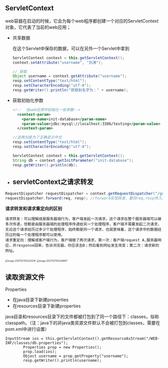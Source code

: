 ## ServletContext

web容器在启动的时候，它会为每个web程序都创建一个对应的ServletContext对象，它代表了当前的web应用；

* 共享数据
  
  在这个Servlet中保存的数据，可以在另外一个Servlet中拿到
  
  ```java
  ServletContext context = this.getServletContext();
  context.setAttribute("username", "刘涛");
  
  // 获取
  Object username = context.getAttribute("username");
  resp.setContentType("text/html");
  resp.setCharacterEncoding("utf-8");
  resp.getWriter().println("获取到名字为：" + username);
  ```

* 获取初始化参数
  
  ```xml
  <!--  在web应用中初始化一些参数-->
    <context-param>
      <param-name>init-database</param-name>
      <param-value>jdbc:mysql://localhost:3306/testing</param-value>
    </context-param>
  ```
  
  ```java
  //这两句是为了正确显示中文
  resp.setContentType("text/html");
  resp.setCharacterEncoding("utf-8");
  
  ServletContext context = this.getServletContext();
  String db = context.getInitParameter("init-database");
  resp.getWriter().println(db);
  ```

* ## servletContext之请求转发

```java
RequestDispatcher requestDispatcher = context.getRequestDispatcher("/getcontext");  // 请求转发到/getcontext路由
requestDispatcher.forward(req, resp); //forward实现转发，要将req,resp传入进去
```

**请求转发和请求重定向的区别**

```
请求转发：可以理解成是服务器端行为，客户端发起一次请求，这个请求在整个服务器端可以被多次传递，但都是由服务器端的处理程序传递给另一个处理程序，客户端不需要发起二次请求，无论这个请求经历过多少个处理程序，始终都是同一个请求，也就意味着，这个请求中的数据经历过的每一个处理程序都可以使用。
请求重定向：理解成客户端行为，客户端做了两次请求，第一次：客户端request A,服务器响应，并response回来，告诉浏览器，你应该去B；然后看到网址发生改变；第二次：请求新的网址。
```

<img src="/Users/jared/Library/Application Support/typora-user-images/image-20211127102220218.png" alt="image-20211127102220218" style="zoom:50%;" />

<img src="/Users/jared/Library/Application Support/typora-user-images/image-20211127102248807.png" alt="image-20211127102248807" style="zoom:50%;" />

## 读取资源文件

Properties

* 在java目录下新建properties
* 在resources目录下新建properties

java目录和resources目录下的文件都被打包到了同一个路径下：classes，俗称classpath。（注：java下的非java类资源文件默认不会被打包到classes，需要在pom.xml中进行设置）

```
InputStream ios = this.getServletContext().getResourceAsStream("/WEB-INF/classes/db.properties");
        Properties prop = new Properties();
        prop.load(ios);
        Object username = prop.getProperty("username");
        resp.getWriter().println(username);
```
